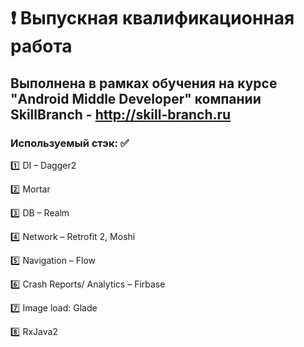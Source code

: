 # :heavy_exclamation_mark: Выпускная квалификационная работа
## Выполнена в рамках обучения на курсе "Android Middle Developer" компании SkillBranch - http://skill-branch.ru
 
 
### Используемый стэк: :white_check_mark:
 
:one: DI – Dagger2

:two: Mortar

:three: DB – Realm

:four:  Network – Retrofit 2, Moshi

:five:  Navigation – Flow

:six:  Crash Reports/ Analytics – Firbase

:seven:  Image load: Glade

:eight:  RxJava2

